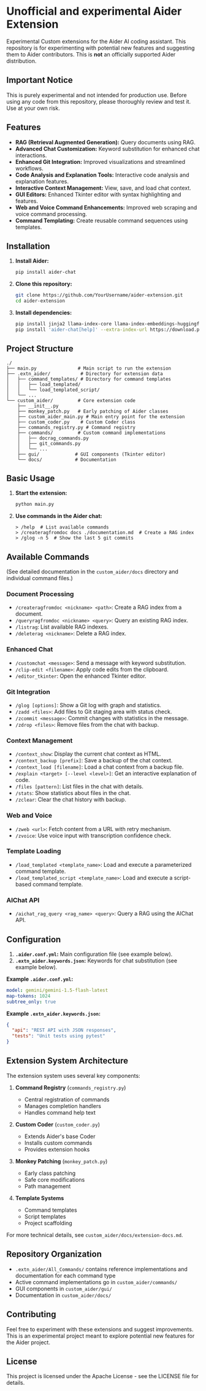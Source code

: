 # Unofficial and experimental Aider Extension

Experimental Custom extensions for the Aider AI coding assistant.  This repository is for experimenting with potential new features and suggesting them to Aider contributors.  This is **not** an officially supported Aider distribution.

## Important Notice

This is purely experimental and not intended for production use.  Before using any code from this repository, please thoroughly review and test it.  Use at your own risk.

## Features

- **RAG (Retrieval Augmented Generation):**  Query documents using RAG.
- **Advanced Chat Customization:** Keyword substitution for enhanced chat interactions.
- **Enhanced Git Integration:** Improved visualizations and streamlined workflows.
- **Code Analysis and Explanation Tools:**  Interactive code analysis and explanation features.
- **Interactive Context Management:**  View, save, and load chat context.
- **GUI Editors:** Enhanced Tkinter editor with syntax highlighting and features.
- **Web and Voice Command Enhancements:** Improved web scraping and voice command processing.
- **Command Templating:** Create reusable command sequences using templates.


## Installation

1. **Install Aider:**
   ```bash
   pip install aider-chat
   ```

2. **Clone this repository:**
   ```bash
   git clone https://github.com/YourUsername/aider-extension.git
   cd aider-extension
   ```

3. **Install dependencies:**
   ```bash
   pip install jinja2 llama-index-core llama-index-embeddings-huggingface pygments pyperclip streamlit requests
   pip install 'aider-chat[help]' --extra-index-url https://download.pytorch.org/whl/cpu
   ```

## Project Structure

```
./
├── main.py               # Main script to run the extension
├── .extn_aider/           # Directory for extension data
│   ├── command_templates/ # Directory for command templates
│   │   ├── load_templated/
│   │   └── load_templated_script/
│   └── ...
└── custom_aider/         # Core extension code
    ├── __init__.py
    ├── monkey_patch.py   # Early patching of Aider classes
    ├── custom_aider_main.py # Main entry point for the extension
    ├── custom_coder.py    # Custom Coder class
    ├── commands_registry.py # Command registry
    ├── commands/         # Custom command implementations
    │   ├── docrag_commands.py
    │   ├── git_commands.py
    │   └── ...
    ├── gui/             # GUI components (Tkinter editor)
    └── docs/            # Documentation
```

## Basic Usage

1. **Start the extension:**
   ```bash
   python main.py
   ```

2. **Use commands in the Aider chat:**
   ```
   > /help  # List available commands
   > /createragfromdoc docs ./documentation.md  # Create a RAG index
   > /glog -n 5  # Show the last 5 git commits
   ```

## Available Commands

(See detailed documentation in the `custom_aider/docs` directory and individual command files.)

### Document Processing
- `/createragfromdoc <nickname> <path>`: Create a RAG index from a document.
- `/queryragfromdoc <nickname> <query>`: Query an existing RAG index.
- `/listrag`: List available RAG indexes.
- `/deleterag <nickname>`: Delete a RAG index.

### Enhanced Chat
- `/customchat <message>`: Send a message with keyword substitution.
- `/clip-edit <filename>`: Apply code edits from the clipboard.
- `/editor_tkinter`: Open the enhanced Tkinter editor.

### Git Integration
- `/glog [options]`: Show a Git log with graph and statistics.
- `/zadd <files>`: Add files to Git staging area with status check.
- `/zcommit <message>`: Commit changes with statistics in the message.
- `/zdrop <files>`: Remove files from the chat with backup.

### Context Management
- `/context_show`: Display the current chat context as HTML.
- `/context_backup [prefix]`: Save a backup of the chat context.
- `/context_load [filename]`: Load a chat context from a backup file.
- `/explain <target> [--level <level>]`: Get an interactive explanation of code.
- `/files [pattern]`: List files in the chat with details.
- `/stats`: Show statistics about files in the chat.
- `/zclear`: Clear the chat history with backup.

### Web and Voice
- `/zweb <url>`: Fetch content from a URL with retry mechanism.
- `/zvoice`: Use voice input with transcription confidence check.

### Template Loading
- `/load_templated <template_name>`: Load and execute a parameterized command template.
- `/load_templated_script <template_name>`: Load and execute a script-based command template.

### AIChat API
- `/aichat_rag_query <rag_name> <query>`: Query a RAG using the AIChat API.


## Configuration

1. **`.aider.conf.yml`:**  Main configuration file (see example below).
2. **`.extn_aider.keywords.json`:**  Keywords for chat substitution (see example below).

**Example `.aider.conf.yml`:**

```yaml
model: gemini/gemini-1.5-flash-latest
map-tokens: 1024
subtree_only: true
```

**Example `.extn_aider.keywords.json`:**

```json
{
  "api": "REST API with JSON responses",
  "tests": "Unit tests using pytest"
}
```

## Extension System Architecture

The extension system uses several key components:

1. **Command Registry** (`commands_registry.py`)
   - Central registration of commands
   - Manages completion handlers
   - Handles command help text

2. **Custom Coder** (`custom_coder.py`) 
   - Extends Aider's base Coder
   - Installs custom commands
   - Provides extension hooks

3. **Monkey Patching** (`monkey_patch.py`)
   - Early class patching
   - Safe core modifications
   - Path management

4. **Template Systems**
   - Command templates
   - Script templates 
   - Project scaffolding

For more technical details, see `custom_aider/docs/extension-docs.md`.

## Repository Organization 

- `.extn_aider/All_Commands/` contains reference implementations and documentation for each command type
- Active command implementations go in `custom_aider/commands/`
- GUI components in `custom_aider/gui/`
- Documentation in `custom_aider/docs/`

## Contributing

Feel free to experiment with these extensions and suggest improvements. This is an experimental project meant to explore potential new features for the Aider project.

## License

This project is licensed under the Apache License - see the LICENSE file for details.
